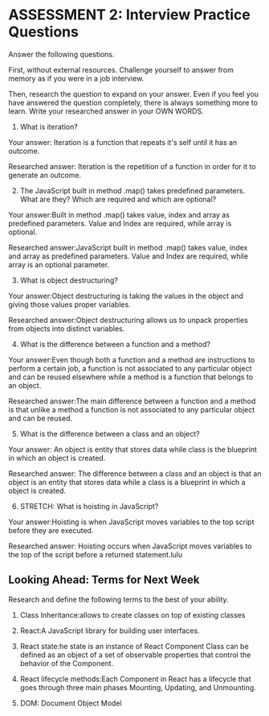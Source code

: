 # ASSESSMENT 2: Interview Practice Questions

Answer the following questions.

First, without external resources. Challenge yourself to answer from memory as if you were in a job interview.

Then, research the question to expand on your answer. Even if you feel you have answered the question completely, there is always something more to learn. Write your researched answer in your OWN WORDS.

1. What is iteration?

  Your answer: Iteration is a function that repeats it's self until it has an outcome.

  Researched answer: Iteration is the repetition of a function in order for it to generate an outcome.



2. The JavaScript built in method .map() takes predefined parameters. What are they? Which are required and which are optional?

  Your answer:Built in method .map() takes value, index and array as predefined parameters. Value and Index are required, while array is optional.

  Researched answer:JavaScript built in method .map() takes value, index and array as predefined parameters. Value and Index are required, while array is an optional parameter.



3. What is object destructuring?

  Your answer:Object destructuring is taking the values in the object and giving those values proper variables.

  Researched answer:Object destructuring allows us to unpack properties from objects into distinct variables.


4. What is the difference between a function and a method?

  Your answer:Even though both a function and a method are instructions to perform a certain job, a function is not associated to any particular object and can be reused elsewhere while a method is a function that belongs to an object.

  Researched answer:The main difference between a function and a method is that unlike a method a function is not associated to any particular object and can be reused.



5. What is the difference between a class and an object?

  Your answer: An object is entity that stores data while class is the blueprint in which an object is created.


  Researched answer: The difference between a class and an object is that an object is an entity that stores data while a class is a blueprint in which a object is created.



6. STRETCH: What is hoisting in JavaScript?

  Your answer:Hoisting is when JavaScript moves variables to the top script before they are executed.

  Researched answer: Hoisting occurs when JavaScript moves variables to the top of the script before a returned statement.lulu



## Looking Ahead: Terms for Next Week

Research and define the following terms to the best of your ability.

1. Class Inheritance:allows to create classes on top of existing classes

2. React:A JavaScript library for building user interfaces.

3. React state:he state is an instance of React Component Class can be defined as an object of a set of observable properties that control the behavior of the Component.

4. React lifecycle methods:Each Component in React has a lifecycle that goes through three  main phases Mounting, Updating, and Unmounting.

5. DOM: Document Object Model
